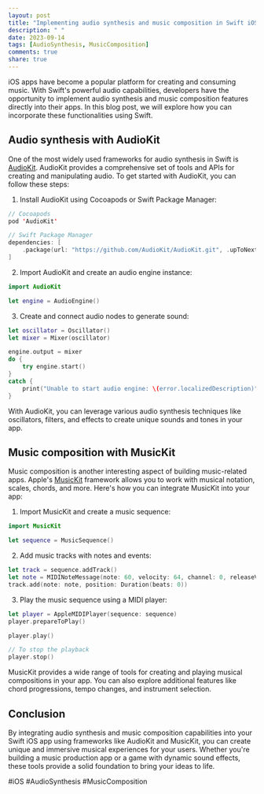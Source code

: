 ```yaml
---
layout: post
title: "Implementing audio synthesis and music composition in Swift iOS apps"
description: " "
date: 2023-09-14
tags: [AudioSynthesis, MusicComposition]
comments: true
share: true
---
```


iOS apps have become a popular platform for creating and consuming music. With Swift's powerful audio capabilities, developers have the opportunity to implement audio synthesis and music composition features directly into their apps. In this blog post, we will explore how you can incorporate these functionalities using Swift.

## Audio synthesis with AudioKit

One of the most widely used frameworks for audio synthesis in Swift is [AudioKit](https://audiokit.io/). AudioKit provides a comprehensive set of tools and APIs for creating and manipulating audio. To get started with AudioKit, you can follow these steps:

1. Install AudioKit using Cocoapods or Swift Package Manager:

```swift
// Cocoapods
pod 'AudioKit'

// Swift Package Manager
dependencies: [
    .package(url: "https://github.com/AudioKit/AudioKit.git", .upToNextMajor(from: "5.0.0"))
]
```

2. Import AudioKit and create an audio engine instance:

```swift
import AudioKit

let engine = AudioEngine()
```

3. Create and connect audio nodes to generate sound:

```swift
let oscillator = Oscillator()
let mixer = Mixer(oscillator)

engine.output = mixer
do {
    try engine.start()
}
catch {
    print("Unable to start audio engine: \(error.localizedDescription)")
}
```

With AudioKit, you can leverage various audio synthesis techniques like oscillators, filters, and effects to create unique sounds and tones in your app.

## Music composition with MusicKit

Music composition is another interesting aspect of building music-related apps. Apple's [MusicKit](https://developer.apple.com/musickit/) framework allows you to work with musical notation, scales, chords, and more. Here's how you can integrate MusicKit into your app:

1. Import MusicKit and create a music sequence:

```swift
import MusicKit

let sequence = MusicSequence()
```

2. Add music tracks with notes and events:

```swift
let track = sequence.addTrack()
let note = MIDINoteMessage(note: 60, velocity: 64, channel: 0, releaseVelocity: 0, duration: 1.0)
track.add(note: note, position: Duration(beats: 0))
```

3. Play the music sequence using a MIDI player:

```swift
let player = AppleMIDIPlayer(sequence: sequence)
player.prepareToPlay()

player.play()

// To stop the playback
player.stop()
```

MusicKit provides a wide range of tools for creating and playing musical compositions in your app. You can also explore additional features like chord progressions, tempo changes, and instrument selection.

## Conclusion

By integrating audio synthesis and music composition capabilities into your Swift iOS app using frameworks like AudioKit and MusicKit, you can create unique and immersive musical experiences for your users. Whether you're building a music production app or a game with dynamic sound effects, these tools provide a solid foundation to bring your ideas to life.

#iOS #AudioSynthesis #MusicComposition